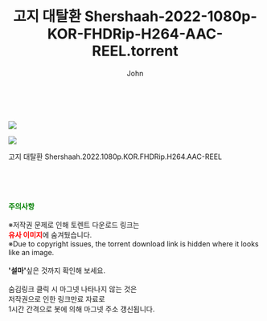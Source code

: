 ﻿---
layout: post
title:  "    고지 대탈환 Shershaah-2022-1080p-KOR-FHDRip-H264-AAC-REEL.torrent"
author: John
categories: [ 영화 ]
tags: [  ]
image: https://torrentrj55.com/uploadfile/full/febaff4ffec6a742cd085370f23f18242ed0de1a.jpg"/></p><p><img src="https://torrentrj55.com/uploadfile/full/9435a5fed8240765c20abecdafd3ba4116def95e.jpg 
description: "    고지 대탈환 Shershaah-2022-1080p-KOR-FHDRip-H264-AAC-REEL torrent 정보 공유"
toc: true
toc_sticky: true
---

<br>
<p><img src="https://torrentrj55.com/uploadfile/full/febaff4ffec6a742cd085370f23f18242ed0de1a.jpg"/></p><p><img src="https://torrentrj55.com/uploadfile/full/9435a5fed8240765c20abecdafd3ba4116def95e.jpg"/></p>
 고지 대탈환 Shershaah.2022.1080p.KOR.FHDRip.H264.AAC-REEL  
    
<br><br><br>
<p data-ke-size="size16"><b><span style="color: green;">주의사항</span></b><br /><br />※저작권 문제로 인해 토렌트 다운로드 링크는<br /><b><span style="color: red;">유사 이미지</span></b>에 숨겨뒀습니다.<br />※Due to copyright issues, the torrent download link is hidden where it looks like an image.<br /><br /><b>'설마'</b>싶은 것까지 확인해 보세요.<br /><br />숨김링크 클릭 시 마그넷 나타나지 않는 것은<br />저작권으로 인한 링크만료 자료로<br />1시간 간격으로 봇에 의해 마그넷 주소 갱신됩니다.</p>
